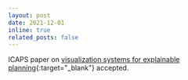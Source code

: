 ```yaml
---
layout: post
date: 2021-12-01
inline: true
related_posts: false
---
```


ICAPS paper on [visualization systems for explainable planning](/assets/pdf/icaps-KumarVBO022.pdf){:target="_blank"} accepted.